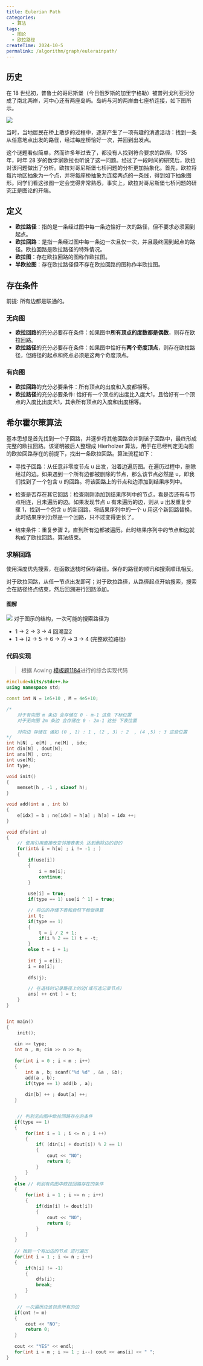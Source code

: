 ```yaml
---
title: Eulerian Path
categories:
  - 算法
tags:
  - 图论
  - 欧拉路径
createTime: 2024-10-5
permalink: /algorithm/graph/eulerainpath/
---
```


## 历史

在 18 世纪初，普鲁士的哥尼斯堡（今日俄罗斯的加里宁格勒）被普列戈利亚河分成了南北两岸，河中心还有两座岛屿。岛屿与河的两岸由七座桥连接，如下图所示。

![](https://alicloud-pic.oss-cn-shanghai.aliyuncs.com/BlogImg/Algorithm/EulerianPath/Bridges.png)

当时，当地居民在桥上散步的过程中，逐渐产生了一项有趣的消遣活动：找到一条从任意地点出发的路径，经过每座桥恰好一次，并回到出发点。

这个谜题看似简单，然而许多年过去了，都没有人找到符合要求的路径。1735 年，时年 28 岁的数学家欧拉也听说了这一问题。经过了一段时间的研究后，欧拉对该问题做出了分析。欧拉对哥尼斯堡七桥问题的分析更加抽象化。首先，欧拉将每片地区抽象为一个点，并将每座桥抽象为连接两点的一条线，得到如下抽象图形。同学们看这张图一定会觉得非常熟悉，事实上，欧拉对哥尼斯堡七桥问题的研究正是图论的开端。

## 定义

- **欧拉路径**：指的是一条经过图中每一条边恰好一次的路径，但不要求必须回到起点。
- **欧拉回路**：是指一条经过图中每一条边一次且仅一次，并且最终回到起点的路径。欧拉回路是欧拉路径的特殊情况。
- **欧拉图**：存在欧拉回路的图称作欧拉图。
- **半欧拉图**：存在欧拉路径但不存在欧拉回路的图称作半欧拉图。

## 存在条件

前提: 所有边都是联通的。

### 无向图

- **欧拉回路**的充分必要存在条件：如果图中**所有顶点的度数都是偶数**，则存在欧拉回路。
- **欧拉路径**的充分必要存在条件：如果图中恰好有**两个奇度顶点**，则存在欧拉路径，但路径的起点和终点必须是这两个奇度顶点。

### 有向图

- **欧拉回路**的充分必要条件：所有顶点的出度和入度都相等。
- **欧拉路径**的充分必要条件: 恰好有一个顶点的出度比入度大1，且恰好有一个顶点的入度比出度大1，其余所有顶点的入度和出度相等。


## 希尔霍尔策算法

基本思想是首先找到一个子回路，并逐步将其他回路合并到该子回路中，最终形成完整的欧拉回路。该证明被后人整理成 Hierholzer 算法，用于在已经判定无向图的欧拉回路存在的前提下，找出一条欧拉回路。算法流程如下：

+ 寻找子回路：从任意非零度节点 u 出发，沿着边遍历图。在遍历过程中，删除经过的边。如果遇到一个所有边都被删除的节点，那么该节点必然是 u，即我们找到了一个包含 u 的回路。将该回路上的节点和边添加到结果序列中。

+ 检查是否存在其它回路：检查刚刚添加到结果序列中的节点，看是否还有与节点相连，且未遍历的边。如果发现节点 u 有未遍历的边，则从 u 出发重复步骤 1，找到一个包含 u 的新回路，将结果序列中的一个 u 用这个新回路替换。此时结果序列仍然是一个回路，只不过变得更长了。

+ 结束条件：重复步骤 2，直到所有边都被遍历。此时结果序列中的节点和边就构成了欧拉回路。算法结束。

### 求解回路

使用深度优先搜索，在函数退栈时保存路径。保存的路径的顺讯和搜索顺讯相反。

对于欧拉回路，从任一节点出发即可；对于欧拉路径，从路径起点开始搜索，搜索会在路径终点结束，然后回溯进行回路添加。

#### 图解

![](https://alicloud-pic.oss-cn-shanghai.aliyuncs.com/BlogImg/Algorithm/EulerianPath/DFS.png)
对于图示的结构，一次可能的搜索路径为

+ 1 -> 2 -> 3 -> 4 回溯至2
+ 1 -> (2 -> 5 -> 6 -> 7) -> 3 -> 4 (完整欧拉路径)

### 代码实现

> 根据 Acwing [模板题1184]()进行的综合实现代码

```cpp
#include<bits/stdc++.h>
using namespace std;

const int N = 1e5+10 , M = 4e5+10;

/*
    对于有向图 m 条边 会存储在 0 - m-1 这些 下标位置
    对于无向图 2m 条边 会存储在 0 - 2m-1 这些 下表位置
    
    对向边 存储在 诸如 (0 , 1) : 1 , (2 , 3) : 2  , (4 ,5) : 3 这些位置
*/
int h[N] , e[M] , ne[M] , idx;
int din[N] , dout[N];
int ans[M] , cnt;
int use[M];
int type;

void init()
{
    memset(h , -1 , sizeof h);
}

void add(int a , int b)
{
    e[idx] = b ; ne[idx] = h[a] ; h[a] = idx ++;
}

void dfs(int u)
{
	// 使用引用直接改变邻接表表头 达到删除边的目的
    for(int& i = h[u] ; i != -1 ; )
    {
        if(use[i])
        {
            i = ne[i];
            continue;
        }
        
        use[i] = true;
        if(type == 1) use[i ^ 1] = true;

		// 将边的存储下表和自然下标做换算
        int t;
        if(type == 1)
        {
            t = i / 2 + 1;
            if(i % 2 == 1) t = -t;
        }
        else t = i + 1;
        
        int j = e[i];
        i = ne[i];
        
        dfs(j);

		// 在退栈时记录路径上的边(或可选记录节点)
        ans[ ++ cnt ] = t;
    }
}


int main()
{
    init();
    
   cin >> type;
   int n , m; cin >> n >> m;
   
   for(int i = 0 ; i < m ; i++)
   {
       int a , b; scanf("%d %d" , &a , &b);
       add(a , b);
       if(type == 1) add(b , a);
       
       din[b] ++ ; dout[a] ++;
   }


	// 判别无向图中欧拉回路存在的条件
   if(type == 1)
   {
       for(int i = 1 ; i <= n ; i ++)
       {
           if( (din[i] + dout[i]) % 2 == 1)
           {
               cout << "NO";
               return 0;
           }
       }
   }
   else // 判别有向图中欧拉回路存在的条件
   {
       for(int i = 1 ; i <= n ; i++)
       {
           if(din[i] != dout[i])
           {
               cout << "NO";
               return 0;
           }
       }
   }
   
   // 找到一个有出边的节点 进行遍历
   for(int i = 1 ; i <= n ; i++)
   {
       if(h[i] != -1)
       {
           dfs(i);
           break;
       }
   }

	// 一次遍历应该包含所有的边
   if(cnt != m)
   {
       cout << "NO";
       return 0;
   }
   
   cout << "YES" << endl;
   for(int i = m ; i >= 1 ; i--) cout << ans[i] << " ";
}
```







